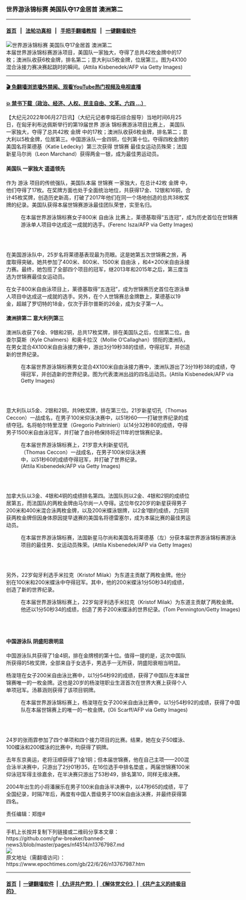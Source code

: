 ### 世界游泳锦标赛 美国队夺17金居首 澳洲第二
------------------------

#### [首页](https://github.com/gfw-breaker/banned-news3/blob/master/README.md) &nbsp;&nbsp;|&nbsp;&nbsp; [法轮功真相](https://github.com/begood0513/basic/blob/master/README.md)  &nbsp;&nbsp;|&nbsp;&nbsp; [手把手翻墙教程](https://github.com/gfw-breaker/guides/wiki)  &nbsp;&nbsp;|&nbsp;&nbsp; [一键翻墙软件](https://github.com/gfw-breaker/nogfw/blob/master/README.md)  



<div><img alt="世界游泳锦标赛 美国队夺17金居首 澳洲第二" class="attachment-djy_600_400 size-djy_600_400 wp-post-image" src="https://i.epochtimes.com/assets/uploads/2022/06/id13768018-GettyImages-1241527930-600x400.jpg"/>
<div class="caption">
 本届世界游泳锦标赛游泳项目，美国队一家独大，夺得了总共42枚金牌中的17枚；澳洲队收获6枚金牌，排名第二；意大利以5枚金牌，位居第三。图为4X100混合泳接力赛决赛起跳时的瞬间。(Attila Kisbenedek/AFP via Getty Images)
</div></div><hr/>

#### [ 🎬  免翻墙浏览墙外禁闻、观看YouTube热门视频及电视直播](https://github.com/gfw-breaker/HelloWorld)

#### [ 💥  禁书下载（政治、经济、人权、民主自由、文革、六四 ...）](https://github.com/gfw-breaker/books/blob/master/README.md)

<div><p>
 【大纪元2022年06月27日讯】（大纪元记者李熔石综合报导）当地时间6月25日，在匈牙利布达佩斯举行的第19届世界
 <ok href="https://www.epochtimes.com/gb/tag/%E6%B8%B8%E6%B3%B3.html">
  游泳
 </ok>
 锦标赛游泳项目比赛上，
 <ok href="https://www.epochtimes.com/gb/tag/%E7%BE%8E%E5%9B%BD%E9%98%9F.html">
  美国队
 </ok>
 一家独大，夺得了总共42枚
 <ok href="https://www.epochtimes.com/gb/tag/%E9%87%91%E7%89%8C.html">
  金牌
 </ok>
 中的17枚；澳洲队收获6枚金牌，排名第二；意大利以5枚金牌，位居第三。中国游泳队一金四铜，位列第十位。夺得四枚金牌的美国名将莱德基（Katie Ledecky）第三次获得
 <ok href="https://www.epochtimes.com/gb/tag/%E4%B8%96%E9%94%A6%E8%B5%9B.html">
  世锦赛
 </ok>
 最佳女运动员殊荣；法国新星马尔尚（Leon Marchand）获得两金一银，成为最佳男运动员。
</p>
<h4>
 <ok href="https://www.epochtimes.com/gb/tag/%E7%BE%8E%E5%9B%BD%E9%98%9F.html">
  美国队
 </ok>
 一家独大 遥遥领先
</h4>
<p>
 作为
 <ok href="https://www.epochtimes.com/gb/tag/%E6%B8%B8%E6%B3%B3.html">
  游泳
 </ok>
 项目的传统强队，美国队本届
 <ok href="https://www.epochtimes.com/gb/tag/%E4%B8%96%E9%94%A6%E8%B5%9B.html">
  世锦赛
 </ok>
 一家独大，在总计42枚
 <ok href="https://www.epochtimes.com/gb/tag/%E9%87%91%E7%89%8C.html">
  金牌
 </ok>
 中，他们夺得了17枚。在奖牌方面也处于全面统治地位，共获得17金、12银和16铜，合计45枚奖牌，创造历史新高，打破了2017年他们在同一个场地创造的总共38枚奖牌的纪录。美国队获得本届世锦赛游泳最佳团队荣誉，实至名归。
</p>
<figure aria-describedby="caption-attachment-13768002" class="wp-caption aligncenter" id="attachment_13768002" style="width: 600px">
 <ok href=" https://i.epochtimes.com/assets/uploads/2022/06/id13768002-GettyImages-1241504904.jpg" rel="noreferrer noopener" target="_blank">
  <img alt="" class="wp-image-13768002" src="https://i.epochtimes.com/assets/uploads/2022/06/id13768002-GettyImages-1241504904.jpg"/>
 </ok>
 <br/><figcaption class="wp-caption-text" id="caption-attachment-13768002">
  在本届世界游泳锦标赛女子800米
  <ok href="https://www.epochtimes.com/gb/tag/%E8%87%AA%E7%94%B1%E6%B3%B3.html">
   自由泳
  </ok>
  比赛上，莱德基取得“五连冠”，成为历史首位在世锦赛游泳单人项目中达成这一成就的选手。(Ferenc Isza/AFP via Getty Images)
 </figcaption><br/>
</figure><br/>
<p>
 在美国游泳队中，25岁名将莱德基表现最为亮眼。这是她第五次世锦赛之旅，再度取得突破。她共参加了400米、800米、1500米
 <ok href="https://www.epochtimes.com/gb/tag/%E8%87%AA%E7%94%B1%E6%B3%B3.html">
  自由泳
 </ok>
 ，和4×200米自由泳接力赛。最终，她包揽了全部四个项目的冠军，继2013年和2015年之后，第三度当选为世锦赛最佳女运动员。
</p>
<p>
 在女子800米自由泳项目上，莱德基取得“五连冠”，成为世锦赛历史首位在游泳单人项目中达成这一成就的选手。另外，在个人世锦赛总金牌数上，莱德基以19金，超越了罗切特的18金，仅次于菲尔普斯的26金，成为女子第一人。
</p>
<h4>
 澳洲排第二 意大利列第三
</h4>
<p>
 澳洲队收获了6金、9银和2铜，总共17枚奖牌，排在美国队之后，位居第二位。由查尔莫斯（Kyle Chalmers）和奥卡拉汉（Mollie O’Callaghan）领衔的澳洲队，在男女混合4X100米自由泳接力赛中，游出3分19秒38的佳绩，夺得冠军，并创造新的世界纪录。
</p>
<figure aria-describedby="caption-attachment-13768003" class="wp-caption aligncenter" id="attachment_13768003" style="width: 600px">
 <ok href=" https://i.epochtimes.com/assets/uploads/2022/06/id13768003-GettyImages-1241505431.jpg" rel="noreferrer noopener" target="_blank">
  <img alt="" class="wp-image-13768003" src="https://i.epochtimes.com/assets/uploads/2022/06/id13768003-GettyImages-1241505431.jpg"/>
 </ok>
 <br/><figcaption class="wp-caption-text" id="caption-attachment-13768003">
  在本届世界游泳锦标赛男女混合4X100米自由泳接力赛中，澳洲队游出了3分19秒38的成绩，夺得冠军，并创造新的世界纪录。图为代表澳洲出战的四名运动员。(Attila Kisbenedek/AFP via Getty Images)
 </figcaption><br/>
</figure><br/>
<p>
 意大利队以5金、2银和2铜，共9枚奖牌，排在第三位。21岁新星切孔（Thomas Ceccon）一战成名，在男子100米仰泳决赛中，以51秒60——打破世界纪录的成绩夺冠。名将帕尔特里涅里（Gregorio Paltrinieri）以14分32秒80的成绩，夺得男子1500米自由泳冠军，并打破了由孙杨保持将近11年的世锦赛纪录。
</p>
<figure aria-describedby="caption-attachment-13768000" class="wp-caption aligncenter" id="attachment_13768000" style="width: 350px">
 <ok href=" https://i.epochtimes.com/assets/uploads/2022/06/id13768000-GettyImages-1241419356.jpg" rel="noreferrer noopener" target="_blank">
  <img alt="" class="wp-image-13768000" src="https://i.epochtimes.com/assets/uploads/2022/06/id13768000-GettyImages-1241419356.jpg"/>
 </ok>
 <br/><figcaption class="wp-caption-text" id="caption-attachment-13768000">
  在本届世界游泳锦标赛上，21岁意大利新星切孔（Thomas Ceccon）一战成名，在男子100米仰泳决赛中，以51秒60的成绩夺得冠军，并打破了世界纪录。(Attila Kisbenedek/AFP via Getty Images)
 </figcaption><br/>
</figure><br/>
<p>
 加拿大队以3金、4银和4铜的成绩排名第四。法国队则以2金、4银和2铜的成绩位居第五，而法国队的两枚金牌由马尔尚一人夺得。这位年仅20岁的新星获得男子200米和400米混合泳两枚金牌，以及200米蝶泳银牌，以2金1银的成绩，力压同获两枚金牌但因身体原因提早退赛的美国名将德雷塞尔，成为本届比赛的最佳男运动员。
</p>
<figure aria-describedby="caption-attachment-13768004" class="wp-caption aligncenter" id="attachment_13768004" style="width: 600px">
 <ok href=" https://i.epochtimes.com/assets/uploads/2022/06/id13768004-GettyImages-1241526727.jpg" rel="noreferrer noopener" target="_blank">
  <img alt="" class="wp-image-13768004" src="https://i.epochtimes.com/assets/uploads/2022/06/id13768004-GettyImages-1241526727.jpg"/>
 </ok>
 <br/><figcaption class="wp-caption-text" id="caption-attachment-13768004">
  在本届世界游泳锦标赛，法国新星马尔尚和美国名将莱德基（左）分获本届世界游泳锦标赛游泳项目的最佳男、女运动员殊荣。(Attila Kisbenedek/AFP via Getty Images)
 </figcaption><br/>
</figure><br/>
<p>
 另外，22岁匈牙利选手米拉克（Kristof Milak）为东道主贡献了两枚金牌。他分别在100米和200米蝶泳中夺得冠军。其中，他的200米蝶泳1分50秒34的成绩，创造了新的世界纪录。
</p>
<figure aria-describedby="caption-attachment-13768005" class="wp-caption aligncenter" id="attachment_13768005" style="width: 600px">
 <ok href=" https://i.epochtimes.com/assets/uploads/2022/06/id13768005-GettyImages-1404901628.jpg" rel="noreferrer noopener" target="_blank">
  <img alt="" class="wp-image-13768005" src="https://i.epochtimes.com/assets/uploads/2022/06/id13768005-GettyImages-1404901628.jpg"/>
 </ok>
 <br/><figcaption class="wp-caption-text" id="caption-attachment-13768005">
  在本届世界游泳锦标赛上，22岁匈牙利选手米拉克（Kristof Milak）为东道主贡献了两枚金牌。他还以1分50秒34的成绩，创造了男子200米蝶泳的世界纪录。(Tom Pennington/Getty Images)
 </figcaption><br/>
</figure><br/>
<h4>
 中国游泳队 阴盛阳衰明显
</h4>
<p>
 中国游泳队共获得了1金4铜，排在金牌榜的第十位。值得一提的是，这次中国队所获得的5枚奖牌，全部来自于女选手，男选手一无所获，阴盛阳衰相当明显。
</p>
<p>
 杨浚瑄在女子200米自由泳比赛中，以1分54秒92的成绩，获得了中国队在本届世锦赛唯一的一枚金牌。这也是20岁的杨浚瑄职业生涯首次在世界大赛上获得个人单项冠军。汤慕涵则获得了该项目铜牌。
</p>
<figure aria-describedby="caption-attachment-13768001" class="wp-caption aligncenter" id="attachment_13768001" style="width: 600px">
 <ok href=" https://i.epochtimes.com/assets/uploads/2022/06/id13768001-GettyImages-1241438051.jpg" rel="noreferrer noopener" target="_blank">
  <img alt="" class="wp-image-13768001" src="https://i.epochtimes.com/assets/uploads/2022/06/id13768001-GettyImages-1241438051.jpg"/>
 </ok>
 <br/><figcaption class="wp-caption-text" id="caption-attachment-13768001">
  在本届世界游泳锦标赛上，杨浚瑄在女子200米自由泳比赛中，以1分54秒92的成绩，获得了中国队在本届世锦赛上的唯一的一枚金牌。(Oli Scarff/AFP via Getty Images)
 </figcaption><br/>
</figure><br/>
<p>
 24岁的张雨霏参加了四个单项和四个接力项目的比赛。结果，她在女子50蝶泳、100蝶泳和200蝶泳的比赛中，均获得了铜牌。
</p>
<p>
 去年东京奥运，老将汪顺获得了1金1铜；但本届世锦赛，他在自己主项——200混合泳半决赛中，只游出了2分01秒35，在16位选手中排名垫底 。两届世锦赛100米仰泳冠军得主徐嘉余，在半决赛只游出了53秒49，排名第10，同样无缘决赛。
</p>
<p>
 2004年出生的小将潘展乐在男子100米自由泳半决赛中，以47秒65的成绩，平了全国纪录，时隔7年后，再度有中国人晋级男子100米自由泳决赛，并最终获得第四名。
</p>
<p>
 责任编辑：郑煌#
</p>
</div>
<hr/>
手机上长按并复制下列链接或二维码分享本文章：<br/>
https://github.com/gfw-breaker/banned-news3/blob/master/pages/nf4514/n13767987.md <br/>
<a href='https://github.com/gfw-breaker/banned-news3/blob/master/pages/nf4514/n13767987.md'><img src='https://github.com/gfw-breaker/banned-news3/blob/master/pages/nf4514/n13767987.md.png'/></a> <br/>
原文地址（需翻墙访问）：https://www.epochtimes.com/gb/22/6/26/n13767987.htm


------------------------
#### [首页](https://github.com/gfw-breaker/banned-news3/blob/master/README.md) &nbsp;|&nbsp; [一键翻墙软件](https://github.com/gfw-breaker/nogfw/blob/master/README.md) &nbsp;| [《九评共产党》](https://github.com/gfw-breaker/9ping.md/blob/master/README.md#九评之一评共产党是什么) | [《解体党文化》](https://github.com/gfw-breaker/jtdwh.md/blob/master/README.md) | [《共产主义的终极目的》](https://github.com/gfw-breaker/gczydzjmd.md/blob/master/README.md)


<img src='http://gfw-breaker.win/banned-news3/pages/nf4514/n13767987.md' width='0px' height='0px'/>